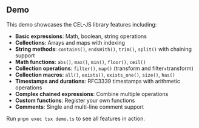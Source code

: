 ## Demo

This demo showcases the CEL-JS library features including:

- **Basic expressions**: Math, boolean, string operations
- **Collections**: Arrays and maps with indexing 
- **String methods**: `contains()`, `endsWith()`, `trim()`, `split()` with chaining support
- **Math functions**: `abs()`, `max()`, `min()`, `floor()`, `ceil()`
- **Collection operations**: `filter()`, `map()` (transform and filter+transform)
- **Collection macros**: `all()`, `exists()`, `exists_one()`, `size()`, `has()`
- **Timestamps and durations**: RFC3339 timestamps with arithmetic operations
- **Complex chained expressions**: Combine multiple operations
- **Custom functions**: Register your own functions
- **Comments**: Single and multi-line comment support

Run `pnpm exec tsx demo.ts` to see all features in action.
